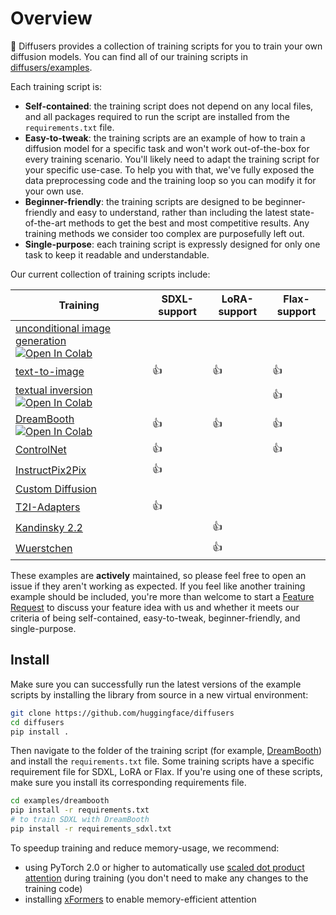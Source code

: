 <!--Copyright 2024 The HuggingFace Team. All rights reserved.

Licensed under the Apache License, Version 2.0 (the "License"); you may not use this file except in compliance with
the License. You may obtain a copy of the License at

http://www.apache.org/licenses/LICENSE-2.0

Unless required by applicable law or agreed to in writing, software distributed under the License is distributed on
an "AS IS" BASIS, WITHOUT WARRANTIES OR CONDITIONS OF ANY KIND, either express or implied. See the License for the
specific language governing permissions and limitations under the License.
-->

# Overview

🤗 Diffusers provides a collection of training scripts for you to train your own diffusion models. You can find all of our training scripts in [diffusers/examples](https://github.com/huggingface/diffusers/tree/main/examples).

Each training script is:

- **Self-contained**: the training script does not depend on any local files, and all packages required to run the script are installed from the `requirements.txt` file.
- **Easy-to-tweak**: the training scripts are an example of how to train a diffusion model for a specific task and won't work out-of-the-box for every training scenario. You'll likely need to adapt the training script for your specific use-case. To help you with that, we've fully exposed the data preprocessing code and the training loop so you can modify it for your own use.
- **Beginner-friendly**: the training scripts are designed to be beginner-friendly and easy to understand, rather than including the latest state-of-the-art methods to get the best and most competitive results. Any training methods we consider too complex are purposefully left out.
- **Single-purpose**: each training script is expressly designed for only one task to keep it readable and understandable.

Our current collection of training scripts include:

| Training | SDXL-support | LoRA-support | Flax-support |
|---|---|---|---|
| [unconditional image generation](https://github.com/huggingface/diffusers/tree/main/examples/unconditional_image_generation) [![Open In Colab](https://colab.research.google.com/assets/colab-badge.svg)](https://colab.research.google.com/github/huggingface/notebooks/blob/main/diffusers/training_example.ipynb) |  |  |  |
| [text-to-image](https://github.com/huggingface/diffusers/tree/main/examples/text_to_image) | 👍 | 👍 | 👍 |
| [textual inversion](https://github.com/huggingface/diffusers/tree/main/examples/textual_inversion) [![Open In Colab](https://colab.research.google.com/assets/colab-badge.svg)](https://colab.research.google.com/github/huggingface/notebooks/blob/main/diffusers/sd_textual_inversion_training.ipynb) |  |  | 👍 |
| [DreamBooth](https://github.com/huggingface/diffusers/tree/main/examples/dreambooth) [![Open In Colab](https://colab.research.google.com/assets/colab-badge.svg)](https://colab.research.google.com/github/huggingface/notebooks/blob/main/diffusers/sd_dreambooth_training.ipynb) | 👍 | 👍 | 👍 |
| [ControlNet](https://github.com/huggingface/diffusers/tree/main/examples/controlnet) | 👍 |  | 👍 |
| [InstructPix2Pix](https://github.com/huggingface/diffusers/tree/main/examples/instruct_pix2pix) | 👍 |  |  |
| [Custom Diffusion](https://github.com/huggingface/diffusers/tree/main/examples/custom_diffusion) |  |  |  |
| [T2I-Adapters](https://github.com/huggingface/diffusers/tree/main/examples/t2i_adapter) | 👍 |  |  |
| [Kandinsky 2.2](https://github.com/huggingface/diffusers/tree/main/examples/kandinsky2_2/text_to_image) |  | 👍 |  |
| [Wuerstchen](https://github.com/huggingface/diffusers/tree/main/examples/wuerstchen/text_to_image) |  | 👍 |  |

These examples are **actively** maintained, so please feel free to open an issue if they aren't working as expected. If you feel like another training example should be included, you're more than welcome to start a [Feature Request](https://github.com/huggingface/diffusers/issues/new?assignees=&labels=&template=feature_request.md&title=) to discuss your feature idea with us and whether it meets our criteria of being self-contained, easy-to-tweak, beginner-friendly, and single-purpose.

## Install

Make sure you can successfully run the latest versions of the example scripts by installing the library from source in a new virtual environment:

```bash
git clone https://github.com/huggingface/diffusers
cd diffusers
pip install .
```

Then navigate to the folder of the training script (for example, [DreamBooth](https://github.com/huggingface/diffusers/tree/main/examples/dreambooth)) and install the `requirements.txt` file. Some training scripts have a specific requirement file for SDXL, LoRA or Flax. If you're using one of these scripts, make sure you install its corresponding requirements file.

```bash
cd examples/dreambooth
pip install -r requirements.txt
# to train SDXL with DreamBooth
pip install -r requirements_sdxl.txt
```

To speedup training and reduce memory-usage, we recommend:

- using PyTorch 2.0 or higher to automatically use [scaled dot product attention](../optimization/torch2.0#scaled-dot-product-attention) during training (you don't need to make any changes to the training code)
- installing [xFormers](../optimization/xformers) to enable memory-efficient attention